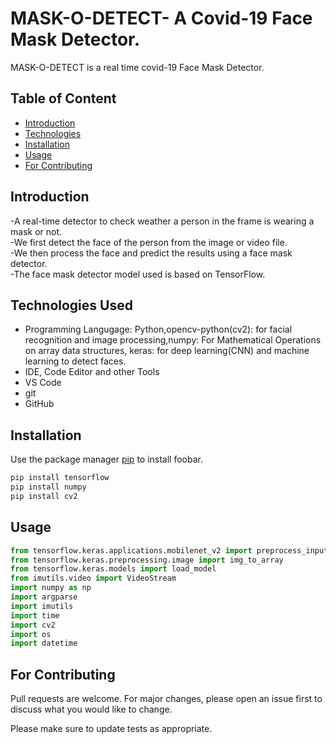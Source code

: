 # MASK-O-DETECT- A Covid-19 Face Mask Detector.

MASK-O-DETECT is a real time covid-19 Face Mask Detector.

## Table of Content

 - [Introduction](https://github.com/jiyauppal/face-mask-detector#Introduction)
 - [Technologies](https://github.com/jiyauppal/face-mask-detector#Technologies)
 - [Installation](https://github.com/jiyauppal/face-mask-detector#Installations)
 - [Usage](https://github.com/jiyauppal/face-mask-detector#Usage)
 - [For Contributing](https://github.com/jiyauppal/face-mask-detector#For-Contributing)

## Introduction
-A real-time detector to check weather a person in the frame is wearing a mask or
not.</br>
-We first detect the face of the person from the image or video file.</br>
-We then process the face and predict the results using a face mask detector.</br> 
-The face mask detector model used is based on TensorFlow.</br>

## Technologies Used
- Programming Langugage: Python,opencv-python(cv2): for facial recognition and image processing,numpy: For Mathematical Operations on array data structures, keras: for deep learning(CNN) and machine learning to detect faces.
- IDE, Code Editor and other Tools
- VS Code
- git
- GitHub
## Installation

Use the package manager [pip](https://pip.pypa.io/en/stable/) to install foobar.

```bash
pip install tensorflow
pip install numpy
pip install cv2
```

## Usage

```python
from tensorflow.keras.applications.mobilenet_v2 import preprocess_input
from tensorflow.keras.preprocessing.image import img_to_array
from tensorflow.keras.models import load_model
from imutils.video import VideoStream
import numpy as np
import argparse
import imutils
import time
import cv2
import os
import datetime
```

## For Contributing
Pull requests are welcome. For major changes, please open an issue first to discuss what you would like to change.

Please make sure to update tests as appropriate.

